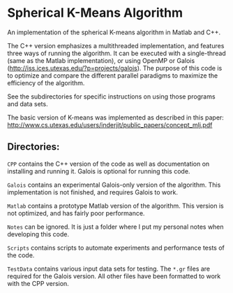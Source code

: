 Spherical K-Means Algorithm
=======

An implementation of the spherical K-means algorithm in Matlab and C++.

The C++ version emphasizes a multithreaded implementation, and features three ways of running the algorithm. It can be executed with a single-thread (same as the Matlab implementation), or using OpenMP or Galois (http://iss.ices.utexas.edu/?p=projects/galois). The purpose of this code is to optimize and compare the different parallel paradigms to maximize the efficiency of the algorithm.

See the subdirectories for specific instructions on using those programs and data sets.

The basic version of K-means was implemented as described in this paper: http://www.cs.utexas.edu/users/inderjit/public_papers/concept_mlj.pdf

Directories:
-------

`CPP` contains the C++ version of the code as well as documentation on installing and running it. Galois is optional for running this code.

`Galois` contains an experimental Galois-only version of the algorithm. This implementation is not finished, and requires Galois to work.

`Matlab` contains a prototype Matlab version of the algorithm. This version is not optimized, and has fairly poor performance.

`Notes` can be ignored. It is just a folder where I put my personal notes when developing this code.

`Scripts` contains scripts to automate experiments and performance tests of the code.

`TestData` contains various input data sets for testing. The `*.gr` files are required for the Galois version. All other files have been formatted to work with the CPP version.

